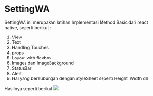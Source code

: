 # SettingWA

SettingWA ini merupakan latihan Implementasi Method Basic dari react native, seperti berikut :
1. View
2. Text
3. Handling Touches
4. props
5. Layout with flexbox
6. Images dan ImageBackground
7. StatusBar
8. Alert
9. Hal yang berhubungan dengan StyleSheet seperti Height, Width dll


Hasilnya seperti berikut 
<img src="https://drive.google.com/file/d/1-G4wTU9C6DQURoHNO2FiNoc_2Hp1ZCxT/view?usp=sharing"/>

